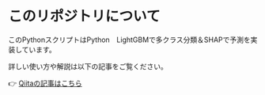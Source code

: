 # このリポジトリについて

このPythonスクリプトはPython　LightGBMで多クラス分類＆SHAPで予測を実装しています。


詳しい使い方や解説は以下の記事をご覧ください。

👉 [Qiitaの記事はこちら](https://qiita.com/iwakazusuwa/items/29df4f811144a42fa662)
